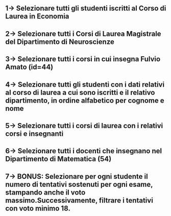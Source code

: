 ## 1-> Selezionare tutti gli studenti iscritti al Corso di Laurea in Economia

## 2-> Selezionare tutti i Corsi di Laurea Magistrale del Dipartimento di Neuroscienze

## 3-> Selezionare tutti i corsi in cui insegna Fulvio Amato (id=44)

## 4-> Selezionare tutti gli studenti con i dati relativi al corso di laurea a cui sono iscritti e il relativo dipartimento, in ordine alfabetico per cognome e nome

## 5-> Selezionare tutti i corsi di laurea con i relativi corsi e insegnanti

## 6-> Selezionare tutti i docenti che insegnano nel Dipartimento di Matematica (54)

## 7-> BONUS: Selezionare per ogni studente il numero di tentativi sostenuti per ogni esame, stampando anche il voto massimo.Successivamente, filtrare i tentativi con voto minimo 18.
